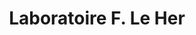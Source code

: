 ---
title: "Laboratoire F. Le Her"
url: /sotteville-les-rouen/laboratoire-f-le-her/
shop: les appareils auditifs
---